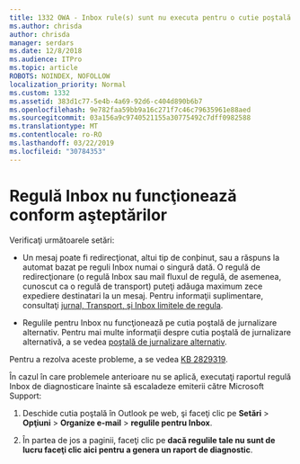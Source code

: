 ```yaml
---
title: 1332 OWA - Inbox rule(s) sunt nu executa pentru o cutie poştală
ms.author: chrisda
author: chrisda
manager: serdars
ms.date: 12/8/2018
ms.audience: ITPro
ms.topic: article
ROBOTS: NOINDEX, NOFOLLOW
localization_priority: Normal
ms.custom: 1332
ms.assetid: 383d1c77-5e4b-4a69-92d6-c404d890b6b7
ms.openlocfilehash: 9e782faa59bb9a16c271f7c46c79635961e88aed
ms.sourcegitcommit: 03a156a9c9740521155a30775492c7dff0982588
ms.translationtype: MT
ms.contentlocale: ro-RO
ms.lasthandoff: 03/22/2019
ms.locfileid: "30784353"
---
```

# <a name="an-inbox-rule-doesnt-work-as-expected"></a>Regulă Inbox nu funcţionează conform aşteptărilor

Verificaţi următoarele setări:
  
- Un mesaj poate fi redirecţionat, altui tip de conþinut, sau a răspuns la automat bazat pe reguli Inbox numai o singură dată. O regulă de redirecţionare (o regulă Inbox sau mail fluxul de regulă, de asemenea, cunoscut ca o regulă de transport) puteţi adăuga maximum zece expediere destinatari la un mesaj. Pentru informaţii suplimentare, consultaţi [jurnal, Transport, şi Inbox limitele de regula](https://docs.microsoft.com/office365/servicedescriptions/exchange-online-service-description/exchange-online-limits).
    
- Regulile pentru Inbox nu funcţionează pe cutia poştală de jurnalizare alternativ. Pentru mai multe informaţii despre cutia poştală de jurnalizare alternativă, a se vedea [poştală de jurnalizare alternativ](https://docs.microsoft.com/Exchange/security-and-compliance/journaling/journaling#alternate-journaling-mailbox).
    
Pentru a rezolva aceste probleme, a se vedea [KB 2829319](https://support.microsoft.com/kb/2829319).
  
În cazul în care problemele anterioare nu se aplică, executaţi raportul regulă Inbox de diagnosticare înainte să escaladeze emiterii către Microsoft Support:
  
1. Deschide cutia poştală în Outlook pe web, şi faceţi clic pe **Setări** \> **Opţiuni** \> **Organize e-mail** \> **regulile pentru Inbox**.
    
2. În partea de jos a paginii, faceţi clic pe **dacă regulile tale nu sunt de lucru faceţi clic aici pentru a genera un raport de diagnostic**.
    

